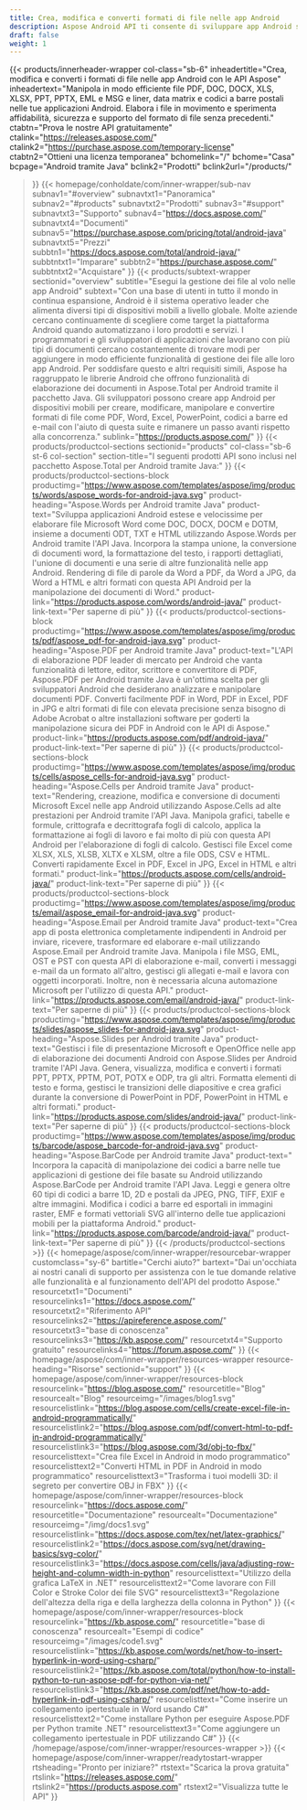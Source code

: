 ```yaml
---
title: Crea, modifica e converti formati di file nelle app Android
description: Aspose Android API ti consente di sviluppare app Android sicure e affidabili per elaborare PDF, documenti word, fogli di calcolo, presentazioni, codici a barre ed e-mail.
draft: false
weight: 1
---
```

{{< products/innerheader-wrapper col-class="sb-6"
  inheadertitle="Crea, modifica e converti i formati di file nelle app Android con le API Aspose"
  inheadertext="Manipola in modo efficiente file PDF, DOC, DOCX, XLS, XLSX, PPT, PPTX, EML e MSG e liner, data matrix e codici a barre postali nelle tue applicazioni Android. Elabora i file in movimento e sperimenta affidabilità, sicurezza e supporto del formato di file senza precedenti."
  ctabtn="Prova le nostre API gratuitamente"
  ctalink="https://releases.aspose.com/"
  ctalink2="https://purchase.aspose.com/temporary-license"
  ctabtn2="Ottieni una licenza temporanea"
  bchomelink="/"
  bchome="Casa"
  bcpage="Android tramite Java"
  bclink2="Prodotti"
  bclink2url="/products/"
>}}
  {{< homepage/conholdate/com/inner-wrapper/sub-nav 
subnav1="#overview"
subnavtxt1="Panoramica" 
subnav2="#products"
subnavtxt2="Prodotti" 
subnav3="#support"
subnavtxt3="Supporto" 
subnav4="https://docs.aspose.com/"
subnavtxt4="Documenti" 
subnav5="https://purchase.aspose.com/pricing/total/android-java"
subnavtxt5="Prezzi" 
subbtn1="https://docs.aspose.com/total/android-java/"
subbtntxt1="Imparare"
subbtn2="https://purchase.aspose.com/"
subbtntxt2="Acquistare"
>}}
   {{< products/subtext-wrapper
   sectionid="overview" 
   subtitle="Esegui la gestione dei file al volo nelle app Android"
   subtext="Con una base di utenti in tutto il mondo in continua espansione, Android è il sistema operativo leader che alimenta diversi tipi di dispositivi mobili a livello globale. Molte aziende cercano continuamente di scegliere come target la piattaforma Android quando automatizzano i loro prodotti e servizi. I programmatori e gli sviluppatori di applicazioni che lavorano con più tipi di documenti cercano costantemente di trovare modi per aggiungere in modo efficiente funzionalità di gestione dei file alle loro app Android. Per soddisfare questo e altri requisiti simili, Aspose ha raggruppato le librerie Android che offrono funzionalità di elaborazione dei documenti in Aspose.Total per Android tramite il pacchetto Java. Gli sviluppatori possono creare app Android per dispositivi mobili per creare, modificare, manipolare e convertire formati di file come PDF, Word, Excel, PowerPoint, codici a barre ed e-mail con l'aiuto di questa suite e rimanere un passo avanti rispetto alla concorrenza."
   sublink="https://products.aspose.com/"
>}} 
{{< products/productcol-sections
sectionid="products" 
col-class="sb-6 st-6 col-section"
section-title="I seguenti prodotti API sono inclusi nel pacchetto Aspose.Total per Android tramite Java:"
>}}
{{< products/productcol-sections-block
productimg="https://www.aspose.com/templates/aspose/img/products/words/aspose_words-for-android-java.svg"
product-heading="Aspose.Words per Android tramite Java"
product-text="Sviluppa applicazioni Android estese e velocissime per elaborare file Microsoft Word come DOC, DOCX, DOCM e DOTM, insieme a documenti ODT, TXT e HTML utilizzando Aspose.Words per Android tramite l'API Java. Incorpora la stampa unione, la conversione di documenti word, la formattazione del testo, i rapporti dettagliati, l'unione di documenti e una serie di altre funzionalità nelle app Android. Rendering di file di parole da Word a PDF, da Word a JPG, da Word a HTML e altri formati con questa API Android per la manipolazione dei documenti di Word."
product-link="https://products.aspose.com/words/android-java/" 
product-link-text="Per saperne di più"
>}}
{{< products/productcol-sections-block
productimg="https://www.aspose.com/templates/aspose/img/products/pdf/aspose_pdf-for-android-java.svg"
product-heading="Aspose.PDF per Android tramite Java"
product-text="L'API di elaborazione PDF leader di mercato per Android che vanta funzionalità di lettore, editor, scrittore e convertitore di PDF, Aspose.PDF per Android tramite Java è un'ottima scelta per gli sviluppatori Android che desiderano analizzare e manipolare documenti PDF. Converti facilmente PDF in Word, PDF in Excel, PDF in JPG e altri formati di file con elevata precisione senza bisogno di Adobe Acrobat o altre installazioni software per goderti la manipolazione sicura dei PDF in Android con le API di Aspose."
product-link="https://products.aspose.com/pdf/android-java/" 
product-link-text="Per saperne di più"
>}}
{{< products/productcol-sections-block
productimg="https://www.aspose.com/templates/aspose/img/products/cells/aspose_cells-for-android-java.svg"
product-heading="Aspose.Cells per Android tramite Java"
product-text="Rendering, creazione, modifica e conversione di documenti Microsoft Excel nelle app Android utilizzando Aspose.Cells ad alte prestazioni per Android tramite l'API Java. Manipola grafici, tabelle e formule, crittografa e decrittografa fogli di calcolo, applica la formattazione ai fogli di lavoro e fai molto di più con questa API Android per l'elaborazione di fogli di calcolo. Gestisci file Excel come XLSX, XLS, XLSB, XLTX e XLSM, oltre a file ODS, CSV e HTML. Converti rapidamente Excel in PDF, Excel in JPG, Excel in HTML e altri formati."
product-link="https://products.aspose.com/cells/android-java/" 
product-link-text="Per saperne di più"
>}}
{{< products/productcol-sections-block
productimg="https://www.aspose.com/templates/aspose/img/products/email/aspose_email-for-android-java.svg"
product-heading="Aspose.Email per Android tramite Java"
product-text="Crea app di posta elettronica completamente indipendenti in Android per inviare, ricevere, trasformare ed elaborare e-mail utilizzando Aspose.Email per Android tramite Java. Manipola i file MSG, EML, OST e PST con questa API di elaborazione e-mail, converti i messaggi e-mail da un formato all'altro, gestisci gli allegati e-mail e lavora con oggetti incorporati. Inoltre, non è necessaria alcuna automazione Microsoft per l'utilizzo di questa API."
product-link="https://products.aspose.com/email/android-java/" 
product-link-text="Per saperne di più"
>}}
{{< products/productcol-sections-block
productimg="https://www.aspose.com/templates/aspose/img/products/slides/aspose_slides-for-android-java.svg"
product-heading="Aspose.Slides per Android tramite Java"
product-text="Gestisci i file di presentazione Microsoft e OpenOffice nelle app di elaborazione dei documenti Android con Aspose.Slides per Android tramite l'API Java. Genera, visualizza, modifica e converti i formati PPT, PPTX, PPTM, POT, POTX e ODP, tra gli altri. Formatta elementi di testo e forma, gestisci le transizioni delle diapositive e crea grafici durante la conversione di PowerPoint in PDF, PowerPoint in HTML e altri formati."
product-link="https://products.aspose.com/slides/android-java/" 
product-link-text="Per saperne di più"
>}}
{{< products/productcol-sections-block
productimg="https://www.aspose.com/templates/aspose/img/products/barcode/aspose_barcode-for-android-java.svg"
product-heading="Aspose.BarCode per Android tramite Java"
product-text=" Incorpora la capacità di manipolazione dei codici a barre nelle tue applicazioni di gestione dei file basate su Android utilizzando Aspose.BarCode per Android tramite l'API Java. Leggi e genera oltre 60 tipi di codici a barre 1D, 2D e postali da JPEG, PNG, TIFF, EXIF e altre immagini. Modifica i codici a barre ed esportali in immagini raster, EMF e formati vettoriali SVG all'interno delle tue applicazioni mobili per la piattaforma Android."
product-link="https://products.aspose.com/barcode/android-java/" 
product-link-text="Per saperne di più"
>}} 
{{< /products/productcol-sections >}}
{{< homepage/aspose/com/inner-wrapper/resourcebar-wrapper
customclass="sy-6"
bartitle="Cerchi aiuto?"
bartext="Dai un'occhiata ai nostri canali di supporto per assistenza con le tue domande relative alle funzionalità e al funzionamento dell'API del prodotto Aspose."
resourcetxt1="Documenti"
resourcelinks1="https://docs.aspose.com/"
resourcetxt2="Riferimento API"
resourcelinks2="https://apireference.aspose.com/"
resourcetxt3="base di conoscenza"
resourcelinks3="https://kb.aspose.com/"
resourcetxt4="Supporto gratuito"
resourcelinks4="https://forum.aspose.com/"
>}}
{{< homepage/aspose/com/inner-wrapper/resources-wrapper
resource-heading="Risorse"
sectionid="support"
>}}
{{< homepage/aspose/com/inner-wrapper/resources-block
resourcelink="https://blog.aspose.com/"
resourcetitle="Blog"
resourcealt="Blog"
resourceimg="/images/blog1.svg"
resourcelistlink="https://blog.aspose.com/cells/create-excel-file-in-android-programmatically/"
resourcelistlink2="https://blog.aspose.com/pdf/convert-html-to-pdf-in-android-programmatically/"
resourcelistlink3="https://blog.aspose.com/3d/obj-to-fbx/"
resourcelisttext="Crea file Excel in Android in modo programmatico"
resourcelisttext2="Converti HTML in PDF in Android in modo programmatico"
resourcelisttext3="Trasforma i tuoi modelli 3D: il segreto per convertire OBJ in FBX"
>}}
{{< homepage/aspose/com/inner-wrapper/resources-block
resourcelink="https://docs.aspose.com/"
resourcetitle="Documentazione"
resourcealt="Documentazione"
resourceimg="/img/docs1.svg"
resourcelistlink="https://docs.aspose.com/tex/net/latex-graphics/"
resourcelistlink2="https://docs.aspose.com/svg/net/drawing-basics/svg-color/"
resourcelistlink3="https://docs.aspose.com/cells/java/adjusting-row-height-and-column-width-in-python"
resourcelisttext="Utilizzo della grafica LaTeX in .NET"
resourcelisttext2="Come lavorare con Fill Color e Stroke Color dei file SVG"
resourcelisttext3="Regolazione dell'altezza della riga e della larghezza della colonna in Python"
>}}
{{< homepage/aspose/com/inner-wrapper/resources-block
resourcelink="https://kb.aspose.com/"
resourcetitle="base di conoscenza"
resourcealt="Esempi di codice"
resourceimg="/images/code1.svg"
resourcelistlink="https://kb.aspose.com/words/net/how-to-insert-hyperlink-in-word-using-csharp/"
resourcelistlink2="https://kb.aspose.com/total/python/how-to-install-python-to-run-aspose-pdf-for-python-via-net/"
resourcelistlink3="https://kb.aspose.com/pdf/net/how-to-add-hyperlink-in-pdf-using-csharp/"
resourcelisttext="Come inserire un collegamento ipertestuale in Word usando C#"
resourcelisttext2="Come installare Python per eseguire Aspose.PDF per Python tramite .NET"
resourcelisttext3="Come aggiungere un collegamento ipertestuale in PDF utilizzando C#"
>}}
{{< /homepage/aspose/com/inner-wrapper/resources-wrapper >}}
{{< homepage/aspose/com/inner-wrapper/readytostart-wrapper
rtsheading="Pronto per iniziare?"
rtstext="Scarica la prova gratuita"
rtslink="https://releases.aspose.com/"
rtslink2="https://products.aspose.com"
rtstext2="Visualizza tutte le API"
>}}
